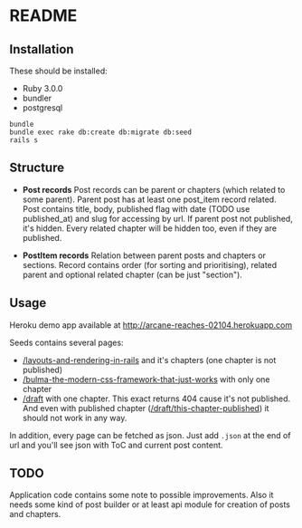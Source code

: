# README

## Installation

These should be installed:
- Ruby 3.0.0
- bundler
- postgresql

```
bundle
bundle exec rake db:create db:migrate db:seed
rails s
```

## Structure

- **Post records**
  Post records can be parent or chapters (which related to some parent). 
  Parent post has at least one post_item record related.
  Post contains title, body, published flag with date (TODO use published_at) and slug for accessing by url.
  If parent post not published, it's hidden. Every related chapter will be hidden too, even if they are published.
  
- **PostItem records**
  Relation between parent posts and chapters or sections.
  Record contains order (for sorting and prioritising), related parent and optional related chapter (can be just "section").  

## Usage

Heroku demo app available at http://arcane-reaches-02104.herokuapp.com

Seeds contains several pages:
- [/layouts-and-rendering-in-rails](http://arcane-reaches-02104.herokuapp.com/layouts-and-rendering-in-rails) and it's chapters (one chapter is not published)
- [/bulma-the-modern-css-framework-that-just-works](http://arcane-reaches-02104.herokuapp.com/bulma-the-modern-css-framework-that-just-works) with only one chapter
- [/draft](http://arcane-reaches-02104.herokuapp.com/draft) with one chapter. This exact returns 404 cause it's not published. 
  And even with published chapter ([/draft/this-chapter-published](http://arcane-reaches-02104.herokuapp.com/draft/this-chapter-published)) it should not work in any way.

In addition, every page can be fetched as json. Just add `.json` at the end of url and you'll see json with ToC and current post content.

## TODO

Application code contains some note to possible improvements.
Also it needs some kind of post builder or at least api module for creation of posts and chapters.
